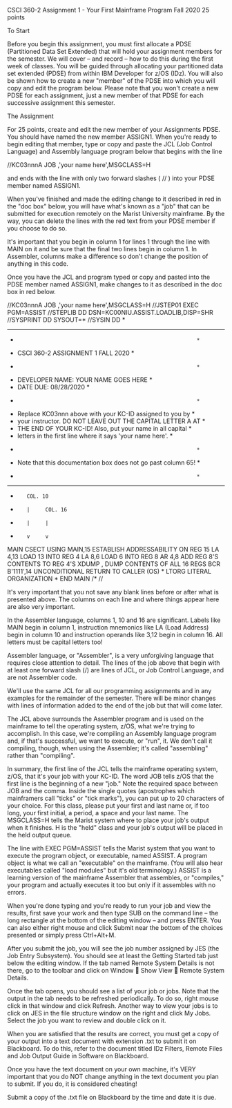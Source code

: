 CSCI 360-2                       Assignment 1 - Your First Mainframe Program                              Fall 2020 
25 points

To Start

Before you begin this assignment, you must first allocate a PDSE (Partitioned Data Set Extended) that will hold your assignment members for the semester.  We will cover – and record – how to do this during the first week of classes.  You will be guided through allocating your partitioned data set extended (PDSE) from within IBM Developer for z/OS (IDz).  You will also be shown how to create a new "member" of the PDSE into which you will copy and edit the program below.  Please note that you won't create a new PDSE for each assignment, just a new member of that PDSE for each successive assignment this semester.

The Assignment

For 25 points, create and edit the new member of your Assignments PDSE.  You should have named the new member ASSIGN1.  When you're ready to begin editing that member, type or copy and paste the JCL (Job Control Language) and Assembly language program below that begins with the line

//KC03nnnA JOB ,'your name here',MSGCLASS=H

and ends with the line with only two forward slashes ( // ) into your PDSE member named ASSIGN1.  

When you've finished and made the editing change to it described in red in the "doc box" below, you will have what's known as a "job" that can be submitted for execution remotely on the Marist University mainframe.  By the way, you can delete the lines with the red text from your PDSE member if you choose to do so.  
 
It's important that you begin in column 1 for lines 1 through the line with MAIN on it and be sure that the final two lines begin in column 1.  In Assembler, columns make a difference so don't change the position of anything in this code.

Once you have the JCL and program typed or copy and pasted into the PDSE member named ASSIGN1, make changes to it as described in the doc box in red below.

//KC03nnnA JOB ,'your name here',MSGCLASS=H
//JSTEP01  EXEC PGM=ASSIST
//STEPLIB  DD DSN=KC00NIU.ASSIST.LOADLIB,DISP=SHR
//SYSPRINT DD SYSOUT=*
//SYSIN    DD *
*****************************************************************
*                                                               *
*  CSCI 360-2             ASSIGNMENT 1               FALL 2020  *
*                                                               *
*  DEVELOPER NAME: YOUR NAME GOES HERE                          *
*  DATE DUE:  08/28/2020                                        *
*                                                               *
*  Replace KC03nnn above with your KC-ID assigned to you by     *
*  your instructor.  DO NOT LEAVE OUT THE CAPITAL LETTER A AT   *
*  THE END OF YOUR KC-ID!  Also, put your name in all capital   *
*  letters in the first line where it says 'your name here'.    *
*                                                               *
*  Note that this documentation box does not go past column 65! *
*                                                               *
*****************************************************************
*        COL. 10
*        |     COL. 16
*        |     |
*        v     v
MAIN     CSECT
         USING MAIN,15     ESTABLISH ADDRESSABILITY ON REG 15
         LA    4,13        LOAD 13 INTO REG 4
         LA    8,6         LOAD 6 INTO REG 8
         AR    4,8         ADD REG 8'S CONTENTS TO REG 4'S
         XDUMP ,           DUMP CONTENTS OF ALL 16 REGS
         BCR   B'1111',14  UNCONDITIONAL RETURN TO CALLER (OS)
*
         LTORG             LITERAL ORGANIZATION
*
         END   MAIN
/*
//

It's very important that you not save any blank lines before or after what is presented above.  The columns on each line and where things appear here are also very important.  

In the Assembler language, columns 1, 10 and 16 are significant.  Labels like MAIN begin in column 1, instruction mnemonics like LA (Load Address) begin in column 10 and instruction operands like 3,12 begin in column 16.  All letters must be capital letters too!

Assembler language, or "Assembler", is a very unforgiving language that requires close attention to detail.  The lines of the job above that begin with at least one forward slash (/) are lines of JCL, or Job Control Language, and are not Assembler code.

We'll use the same JCL for all our programming assignments and in any examples for the remainder of the semester.  There will be minor changes with lines of information added to the end of the job but that will come later.  

The JCL above surrounds the Assembler program and is used on the mainframe to tell the operating system, z/OS, what we're trying to accomplish.  In this case, we're compiling an Assembly language program and, if that's successful, we want to execute, or "run", it.  We don't call it compiling, though, when using the Assembler; it's called "assembling" rather than "compiling".

In summary, the first line of the JCL tells the mainframe operating system, z/OS, that it's your job with your KC-ID.  The word JOB tells z/OS that the first line is the beginning of a new "job."  Note the required space between JOB and the comma.  Inside the single quotes (apostrophes which mainframers call "ticks" or "tick marks"), you can put up to 20 characters of your choice.  For this class, please put your first and last name or, if too long, your first initial, a period, a space and your last name.  The MSGCLASS=H tells the Marist system where to place your job's output when it finishes.  H is the "held" class and your job's output will be placed in the held output queue.

The line with EXEC PGM=ASSIST tells the Marist system that you want to execute the program object, or executable, named ASSIST.  A program object is what we call an "executable" on the mainframe.  (You will also hear executables called "load modules" but it's old terminology.)  ASSIST is a learning version of the mainframe Assembler that assembles, or "compiles," your program and actually executes it too but only if it assembles with no errors.

When you're done typing and you're ready to run your job and view the results, first save your work and then type SUB on the command line – the long rectangle at the bottom of the editing window – and press ENTER.  You can also either right mouse and click Submit near the bottom of the choices presented or simply press Ctrl+Alt+M.

After you submit the job, you will see the job number assigned by JES (the Job Entry Subsystem).  You should see at least the Getting Started tab just below the editing window.  If the tab named Remote System Details is not there, go to the toolbar and click on Window  Show View  Remote System Details.  

Once the tab opens, you should see a list of your job or jobs.  Note that the output in the tab needs to be refreshed periodically.  To do so, right mouse click in that window and click Refresh.  Another way to view your jobs is to click on JES in the file structure window on the right and click My Jobs.  Select the job you want to review and double click on it.

When you are satisfied that the results are correct, you must get a copy of your output into a text document with extension .txt to submit it on Blackboard.  To do this, refer to the document titled IDz Filters, Remote Files and Job Output Guide in Software on Blackboard.

Once you have the text document on your own machine, it's VERY important that you do NOT change anything in the text document you plan to submit.  If you do, it is considered cheating!

Submit a copy of the .txt file on Blackboard by the time and date it is due.
